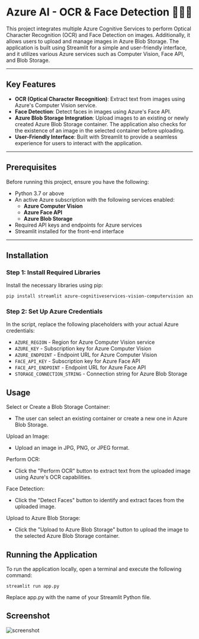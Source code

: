 # **Azure AI - OCR & Face Detection** 📸🧑‍💻

This project integrates multiple Azure Cognitive Services to perform Optical Character Recognition (OCR) and Face Detection on images. Additionally, it allows users to upload and manage images in Azure Blob Storage. The application is built using Streamlit for a simple and user-friendly interface, and it utilizes various Azure services such as Computer Vision, Face API, and Blob Storage.

---

## Key Features

- **OCR (Optical Character Recognition)**: Extract text from images using Azure's Computer Vision service.
- **Face Detection**: Detect faces in images using Azure's Face API.
- **Azure Blob Storage Integration**: Upload images to an existing or newly created Azure Blob Storage container. The application also checks for the existence of an image in the selected container before uploading.
- **User-Friendly Interface**: Built with Streamlit to provide a seamless experience for users to interact with the application.
  
---

## Prerequisites

Before running this project, ensure you have the following:

- Python 3.7 or above
- An active Azure subscription with the following services enabled:
  - **Azure Computer Vision**
  - **Azure Face API**
  - **Azure Blob Storage**
- Required API keys and endpoints for Azure services
- Streamlit installed for the front-end interface

---

## Installation

### Step 1: Install Required Libraries

Install the necessary libraries using pip:

```bash
pip install streamlit azure-cognitiveservices-vision-computervision azure-storage-blob azure-cognitiveservices-vision-face Pillow msrest
```

### Step 2: Set Up Azure Credentials
In the script, replace the following placeholders with your actual Azure credentials:

- `AZURE_REGION` - Region for Azure Computer Vision service
- `AZURE_KEY` - Subscription key for Azure Computer Vision
- `AZURE_ENDPOINT` - Endpoint URL for Azure Computer Vision
- `FACE_API_KEY` - Subscription key for Azure Face API
- `FACE_API_ENDPOINT` - Endpoint URL for Azure Face API
- `STORAGE_CONNECTION_STRING` - Connection string for Azure Blob Storage

## Usage
Select or Create a Blob Storage Container:
- The user can select an existing container or create a new one in Azure Blob Storage.

Upload an Image:
- Upload an image in JPG, PNG, or JPEG format.

Perform OCR:
- Click the "Perform OCR" button to extract text from the uploaded image using Azure's OCR capabilities.

Face Detection:
- Click the "Detect Faces" button to identify and extract faces from the uploaded image.

Upload to Azure Blob Storage:
- Click the "Upload to Azure Blob Storage" button to upload the image to the selected Azure Blob Storage container.

## Running the Application
To run the application locally, open a terminal and execute the following command:
```
streamlit run app.py
```
Replace app.py with the name of your Streamlit Python file.

## Screenshot
![screenshot](https://github.com/user-attachments/assets/071de696-1aa5-4336-ad76-2e5e03d2867f)



